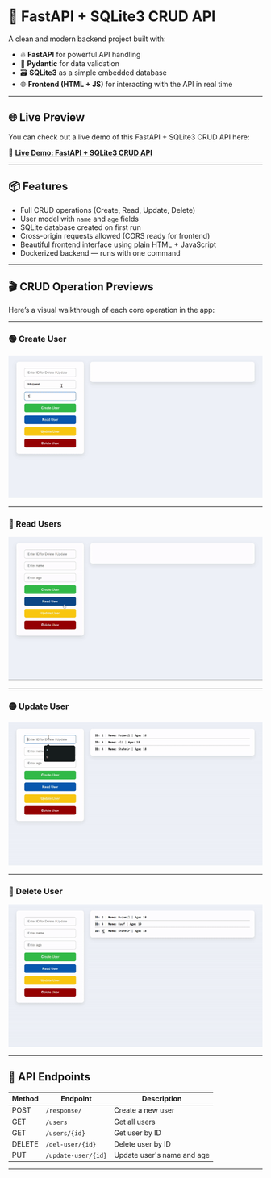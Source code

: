 # 🚀 FastAPI + SQLite3 CRUD API

A clean and modern backend project built with:

- 🔥 **FastAPI** for powerful API handling  
- 🧠 **Pydantic** for data validation  
- 🗃️ **SQLite3** as a simple embedded database  
- 🌐 **Frontend (HTML + JS)** for interacting with the API in real time  

---

## 🌐 Live Preview

You can check out a live demo of this FastAPI + SQLite3 CRUD API here:

🔗 [**Live Demo: FastAPI + SQLite3 CRUD API**](https://muzamilalisuleman.github.io/Simple-User-CRUD-API-FastAPI-SQLite3/)

---

## 📦 Features

- Full CRUD operations (Create, Read, Update, Delete)  
- User model with `name` and `age` fields  
- SQLite database created on first run  
- Cross-origin requests allowed (CORS ready for frontend)  
- Beautiful frontend interface using plain HTML + JavaScript  
- Dockerized backend — runs with one command  

---

## 🎬 CRUD Operation Previews

Here’s a visual walkthrough of each core operation in the app:

---

### 🟢 Create User

<img src="gifs/create.gif" alt="Create User" width="600"/>

---

### 🔵 Read Users

<img src="gifs/read.gif" alt="Read Users" width="600"/>

---

### 🟡 Update User

<img src="gifs/update.gif" alt="Update User" width="600"/>

---

### 🔴 Delete User

<img src="gifs/delete.gif" alt="Delete User" width="600"/>

---

## 🧪 API Endpoints

| Method | Endpoint                  | Description                  |
|--------|---------------------------|------------------------------|
| POST   | `/response/`              | Create a new user            |
| GET    | `/users`                  | Get all users                |
| GET    | `/users/{id}`             | Get user by ID               |
| DELETE | `/del-user/{id}`          | Delete user by ID            |
| PUT    | `/update-user/{id}`       | Update user's name and age   |

---
